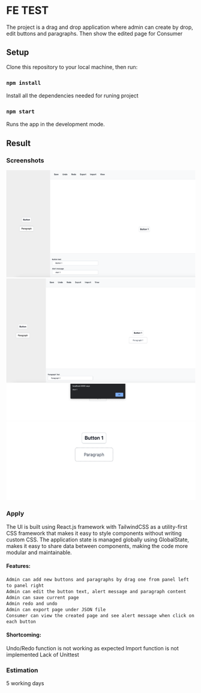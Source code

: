 # FE TEST

The project is a drag and drop application where admin can create by drop, edit buttons and paragraphs. Then show the edited page for Consumer

## Setup

Clone this repository to your local machine, then run:

### `npm install`

Install all the dependencies needed for runing project

### `npm start`

Runs the app in the development mode.

## Result

### Screenshots

![Drag Button](./public/Screenshot%202023-04-06%20at%2006.18.12.png)
![Drag Paragraph](./public/Screenshot%202023-04-06%20at%2006.19.19.png)
![Show Alert](./public/Screenshot%202023-04-06%20at%2006.19.44.png)
![Consumer View](./public/Screenshot%202023-04-06%20at%2006.20.00.png)

### Apply

The UI is built using React.js framework with TailwindCSS as a utility-first CSS framework that makes it easy to style components without writing custom CSS. The application state is managed globally using GlobalState, makes it easy to share data between components, making the code more modular and maintainable.

#### Features:

```
Admin can add new buttons and paragraphs by drag one from panel left to panel right
Admin can edit the button text, alert message and paragraph content
Admin can save current page
Admin redo and undo
Admin can export page under JSON file
Consumer can view the created page and see alert message when click on each button

```

#### Shortcoming:

Undo/Redo function is not working as expected
Import function is not implemented
Lack of Unittest

### Estimation

5 working days
